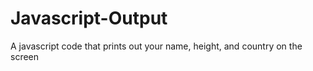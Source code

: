 # Javascript-Output
 A javascript code that prints out your name, height, and country on the screen
